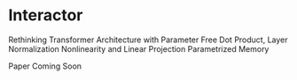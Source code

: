 # Interactor

Rethinking Transformer Architecture with Parameter Free Dot Product, Layer Normalization Nonlinearity and Linear Projection Parametrized Memory

Paper Coming Soon

